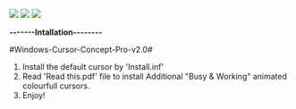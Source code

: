 ![](https://img.shields.io/github/v/release/PSGitHubUser1/Windows-11-Cursor-Concept-Pro-v2.0?color=dark_green&style=for-the-badge)
![](https://img.shields.io/github/last-commit/PSGitHubUser1/Windows-11-Cursor-Concept-Pro-v2.0?style=for-the-badge)
![](https://img.shields.io/github/release-date-pre/PSGitHubUser1/Windows-11-Cursor-Concept-Pro-v2.0?style=for-the-badge)

**-------Intallation--------**

#Windows-Cursor-Concept-Pro-v2.0#

1. Install the default cursor by 'Install.inf'
2. Read 'Read this.pdf' file to install Additional "Busy & Working" animated colourfull cursors.
3. Enjoy!

